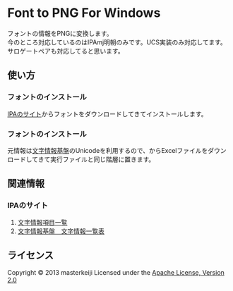 Font to PNG For Windows
======================
フォントの情報をPNGに変換します。  
今のところ対応しているのはIPAmj明朝のみです。UCS実装のみ対応してます。
 サロゲートペアも対応してると思います。
 
使い方
------
### フォントのインストール ###
[IPAのサイト](http://mojikiban.ipa.go.jp/download.html)からフォントをダウンロードしてきてインストールします。
 
### フォントのインストール ###
元情報は[文字情報基盤](http://mojikiban.ipa.go.jp/mjmojiichiran.html)のUnicodeを利用するので、からExcelファイルをダウンロードしてきて実行ファイルと同じ階層に置きます。

 
関連情報
--------
### IPAのサイト
1. [文字情報項目一覧](http://mojikiban.ipa.go.jp/guide.html)
2. [文字情報基盤　文字情報一覧表](http://mojikiban.ipa.go.jp/mjmojiichiran.html)
    
ライセンス
----------
Copyright &copy; 2013 masterkeiji
Licensed under the [Apache License, Version 2.0][Apache]
 
[Apache]: http://www.apache.org/licenses/LICENSE-2.0

